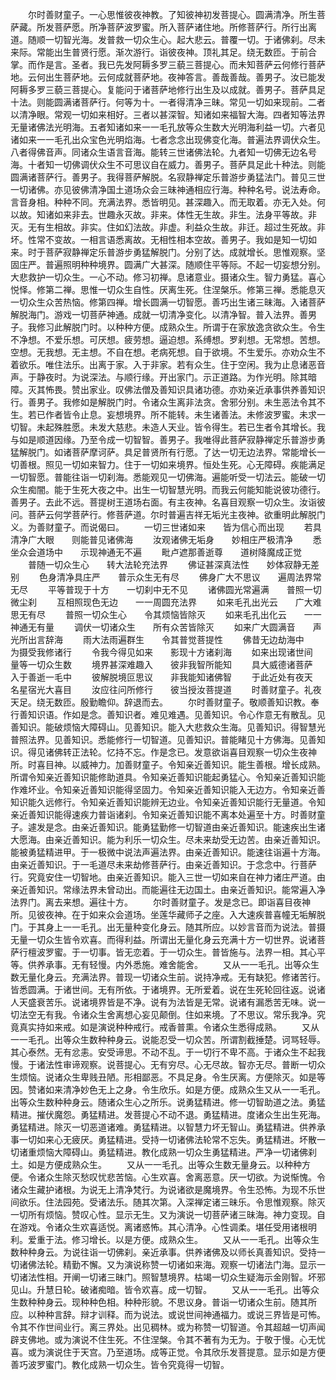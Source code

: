 <!-- { "loadSidebar": true } -->
　　尔时善财童子。一心思惟彼夜神教。了知彼神初发菩提心。圆满清净。所生菩萨藏。所发菩萨愿。所净菩萨波罗蜜。所入菩萨诸住地。所修菩萨行。所行出离道。随顺一切智光海。发普救一切众生心。起大悲云。普覆一切。于诸佛刹。尽未来际。常能出生普贤行愿。渐次游行。诣彼夜神。顶礼其足。绕无数匝。于前合掌。而作是言。圣者。我已先发阿耨多罗三藐三菩提心。而未知菩萨云何修行菩萨地。云何出生菩萨地。云何成就菩萨地。夜神答言。善哉善哉。善男子。汝已能发阿耨多罗三藐三菩提心。复能问于诸菩萨地修行出生及以成就。善男子。菩萨具足十法。则能圆满诸菩萨行。何等为十。一者得清净三昧。常见一切如来现前。二者以清净眼。常观一切如来相好。三者以甚深智。知诸如来福智大海。四者知等法界无量诸佛法光明海。五者知诸如来一一毛孔放等众生数大光明海利益一切。六者见诸如来一一毛孔出众宝色光明焰海。七者念念出现佛变化海。普遍法界调伏众生。八者得佛音声。同诸众生语言音海。能转三世诸佛法轮。九者知一切佛无边名号海。十者知一切佛调伏众生不可思议自在威力。善男子。菩萨具足此十种法。则能圆满诸菩萨行。善男子。我得菩萨解脱。名寂静禅定乐普游步勇猛法门。普见三世一切诸佛。亦见彼佛清净国土道场众会三昧神通相应行海。种种名号。说法寿命。言音身相。种种不同。充满法界。悉皆明见。甚深趣入。而无取着。亦无入处。何以故。知诸如来非去。世趣永灭故。非来。体性无生故。非生。法身平等故。非灭。无有生相故。非实。住如幻法故。非虚。利益众生故。非迁。超过生死故。非坏。性常不变故。一相言语悉离故。无相性相本空故。善男子。我如是知一切如来。时于菩萨寂静禅定乐普游步勇猛解脱门。分别了达。成就增长。思惟观察。坚固庄严。普遍照明种种境界。圆满广大甚深。随顺住平等际。不起一切妄想分别。大悲救护一切众生。一心不动。修习初禅。息诸意业。摄诸众生。智力勇猛。喜心悦怿。修第二禅。思惟一切众生自性。厌离生死。住涅槃乐。修第三禅。悉能息灭一切众生众苦热恼。修第四禅。增长圆满一切智愿。善巧出生诸三昧海。入诸菩萨解脱海门。游戏一切菩萨神通。成就一切清净变化。以清净智。普入法界。善男子。我修习此解脱门时。以种种方便。成熟众生。所谓于在家放逸贪欲众生。令生不净想。不爱乐想。可厌想。疲劳想。逼迫想。系缚想。罗刹想。无常想。苦想。空想。无我想。无主想。不自在想。老病死想。自于欲境。不生爱乐。亦劝众生不着欲乐。唯住法乐。出离于家。入于非家。若有众生。住于空闲。我为止息诸恶音声。于静夜时。为说深法。与顺行缘。开出家门。示正道路。为作光明。除其暗障。灭其怖畏。赞出家业。叹佛法僧及善知识具诸功德。亦劝亲近承事供养善知识行。善男子。我修如是解脱门时。令诸众生离非法贪。舍邪分别。未生恶法令其不生。若已作者皆令止息。妄想境界。所不能转。未生诸善法。未修波罗蜜。未求一切智。未起殊胜愿。未发大慈悲。未造人天业。皆令得生。若已生者令其增长。我与如是顺道因缘。乃至令成一切智智。善男子。我唯得此菩萨寂静禅定乐普游步勇猛解脱门。如诸菩萨摩诃萨。具足普贤所有行愿。了达一切无边法界。常能增长一切善根。照见一切如来智力。住于一切如来境界。恒处生死。心无障碍。疾能满足一切智愿。普能往诣一切刹海。悉能观见一切佛海。遍能听受一切法云。能破一切众生痴闇。能于生死大夜之中。出生一切智慧光明。而我云何能知能说彼功德行。善男子。去此不远。菩提树王道场右面。有主夜神。名喜目观察一切众生。汝诣彼问。菩萨云何学菩萨行。修菩萨道。尔时普遍吉祥无垢光主夜神。欲重明此解脱门义。为善财童子。而说偈曰。
　　一切三世诸如来　　皆为信心而出现
　　若具清净广大眼　　则能普见诸佛海
　　汝观诸佛无垢身　　妙相庄严极清净
　　悉坐众会道场中　　示现神通无不遍
　　毗卢遮那善逝尊　　道树降魔成正觉
　　普随一切众生心　　转大法轮充法界
　　佛证甚深真法性　　妙体寂静无差别
　　色身清净具庄严　　普示众生无有尽
　　佛身广大不思议　　遍周法界常无尽
　　平等普现于十方　　一切刹中无不见
　　诸佛圆光常遍满　　普照一切微尘刹
　　互相照现色无边　　一一周圆充法界
　　如来毛孔出光云　　广大难思无有尽
　　普照一切众生心　　令其烦恼皆除灭
　　如来毛孔出化云　　一一神通无有量
　　调伏一切诸众生　　所有众苦皆除灭
　　如来广大圆满音　　声光所出言辞海
　　雨大法雨遍群生　　令其普觉菩提性
　　佛昔无边劫海中　　为摄受我修诸行
　　令我今得见如来　　影现十方诸刹海
　　如来出现诸世间　　量等一切众生数
　　境界甚深难趣入　　彼非我智所能知
　　具大威德诸菩萨　　入于善逝一毛中
　　彼解脱境叵思议　　非我能知诸佛智
　　于此近处有夜天　　名星宿光大喜目
　　汝应往问所修行　　彼当授汝菩提道
　　时善财童子。礼夜天足。绕无数匝。殷勤瞻仰。辞退而去。
　　尔时善财童子。敬顺善知识教。奉行善知识语。作如是念。善知识者。难见难遇。见善知识。令心作意无有散乱。见善知识。能破烦恼大障碍山。见善知识。能入大悲救众生海。见善知识。得智慧光普照法界。见善知识。悉能修行一切智道。见善知识。普能睹见十方佛海。见善知识。得见诸佛转正法轮。忆持不忘。作是念已。发意欲诣喜目观察一切众生夜神所。时喜目神。以威神力。加善财童子。令知亲近善知识。能生善根。增长成熟。所谓令知亲近善知识能修助道具。令知亲近善知识能起勇猛心。令知亲近善知识能作难坏业。令知亲近善知识能得坚固力。令知亲近善知识能入无边方。令知亲近善知识能久远修行。令知亲近善知识能辨无边业。令知亲近善知识能行无量道。令知亲近善知识能得速疾力普诣诸刹。令知亲近善知识能不离本处遍至十方。时善财童子。遽发是念。由亲近善知识。能勇猛勤修一切智道由亲近善知识。能速疾出生诸大愿海。由亲近善知识。能为利乐一切众生。尽未来劫受无边苦。由亲近善知识。能被勇猛精进甲。于一极微中说法声遍法界。由亲近善知识。能速往诣遍十方海。由亲近善知识。于一毛道尽未来劫修菩萨行。由亲近善知识。于念念中。行菩萨行。究竟安住一切智地。由亲近善知识。能入三世一切如来自在神力诸庄严道。由亲近善知识。常缘法界未曾动出。而能遍往无边国土。由亲近善知识。能常遍入净法界门。离去来想。遍往十方。
　　尔时善财童子。发是念已。即诣喜目夜神所。见彼夜神。在于如来众会道场。坐莲华藏师子之座。入大速疾普喜幢无垢解脱门。于其身上一一毛孔。出无量种变化身云。随其所应。以妙言音而为说法。普摄无量一切众生皆令欢喜。而得利益。所谓出无量化身云充满十方一切世界。说诸菩萨行檀波罗蜜。于一切事。皆无恋着。于一切众生。普皆施与。法界一相。其心平等。供养承事。无有轻慢。内外悉施。难舍能舍。
　　又从一一毛孔。出等众生数无量化身云。充满法界。普现一切诸众生前。说持净戒。无有缺犯。修诸苦行。皆悉圆满。于诸世间。无有所依。于诸境界。无所爱着。说在生死轮回往返。说诸人天盛衰苦乐。说诸境界皆是不净。说有为法皆是无常。说诸有漏悉苦无味。说一切法空无有我。令诸众生舍离想心妄见颠倒。住如来境。了不思议。常乐我净。究竟真实持如来戒。如是演说种种戒行。戒香普熏。令诸众生悉得成熟。
　　又从一一毛孔。出等众生数种种身云。说能忍受一切众苦。所谓割截捶楚。诃骂轻辱。其心泰然。无有忿恚。安受谛思。不动不乱。于一切行不卑不高。于诸众生不起我慢。于诸法性审谛观察。说菩提心。无有穷尽。心无尽故。智亦无尽。普断一切众生烦恼。说诸众生卑贱丑陋。形相鄙恶。不具足身。令生厌离。方便除灭。如是等因。赞诸如来清净妙色无上之身。令生欣乐。如是方便。成熟众生又从一一毛孔。出等众生数种种身云。随诸众生心之所乐。说勇猛精进。修一切智助道之法。勇猛精进。摧伏魔怨。勇猛精进。发菩提心不动不退。勇猛精进。度诸众生出生死海。勇猛精进。除灭一切恶道诸难。勇猛精进。以智慧力坏无智山。勇猛精进。供养承事一切如来心无疲厌。勇猛精进。受持一切诸佛法轮常不忘失。勇猛精进。坏散一切诸重烦恼大障碍山。勇猛精进。教化成熟一切众生勇猛精进。严净一切诸佛刹土。如是方便成熟众生。
　　又从一一毛孔。出等众生数无量身云。以种种方便。令诸众生除灭愁叹忧悲苦恼。心生欢喜。舍离恶意。厌一切欲。为说惭愧。令诸众生藏护诸根。为说无上清净梵行。为说诸欲是魔境界。令生恐怖。为现不乐世间欲乐。住法园苑。受诸法乐。随其次第。入深禅定诸三昧乐。令思惟观察。除灭一切所有烦恼。赞叹心性。显示无生。又为演说一切菩萨诸三昧海。神力变现。自在游戏。令诸众生欢喜适悦。离诸惑怖。其心清净。心性调柔。堪任受用诸根明利。爱重于法。修习增长。以是方便。成熟众生。
　　又从一一毛孔。出等众生数种种身云。为说往诣一切佛刹。亲近承事。供养诸佛及以师长真善知识。受持一切诸佛法轮。精勤不懈。又为演说称赞一切诸如来海。观察一切诸法门海。显示一切诸法性相。开阐一切诸三昧门。照智慧境界。枯竭一切众生疑海示金刚智。坏邪见山。升慧日轮。破诸痴暗。皆令欢喜。成一切智。
　　又从一一毛孔。出等众生数种种身云。现种种色相。种种形貌。不思议身。普诣一切诸众生前。随其所应。以种种言辞。辩才训释。而为说法。或说世间神通福力。或说三界皆是可怖。令其不作世间业行。离三界处。出见稠林。或为称赞一切智道。令其超越一切声闻辟支佛地。或为演说不住生死。不住涅槃。令其不著有为无为。于敬于慢。心无忧喜。或为演说住于天宫。乃至道场。成等正觉。令其欣乐发菩提意。显示如是方便善巧波罗蜜门。教化成熟一切众生。皆令究竟得一切智。
